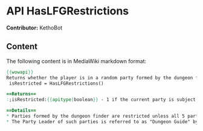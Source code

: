 # API HasLFGRestrictions

**Contributor:** KethoBot

## Content

The following content is in MediaWiki markdown format:

```mediawiki
{{wowapi}}
Returns whether the player is in a random party formed by the dungeon finder system.
 isRestricted = HasLFGRestrictions()

==Returns==
:;isRestricted:{{apitype|boolean}} - 1 if the current party is subject to LFG restrictions, nil otherwise.

==Details==
* Parties formed by the dungeon finder are restricted unless all 5 party members joined the dungeon finder as a party.
* The Party Leader of such parties is referred to as "Dungeon Guide" by the default UI, and may not alter the loot system or arbitrarily remove people from the party.
```